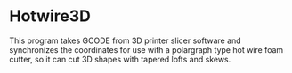 # Hotwire3D
This program takes GCODE from 3D printer slicer software and synchronizes the coordinates for use with a polargraph type hot wire foam cutter, so it can cut 3D shapes with tapered lofts and skews.
